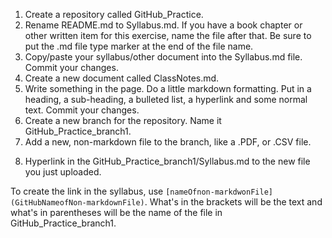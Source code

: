 1. Create a repository called GitHub_Practice.
2. Rename README.md to Syllabus.md. If you have a book chapter or other written item for this exercise, name the file after that. Be sure to put the .md file type marker at the end of the file name.
3. Copy/paste your syllabus/other document into the Syllabus.md file. Commit your changes.
4. Create a new document called ClassNotes.md. 
5. Write something in the page. Do a little markdown formatting. Put in a heading, a sub-heading, a bulleted list, a hyperlink and some normal text. Commit your changes.
6. Create a new branch for the repository. Name it GitHub_Practice_branch1.
7. Add a new, non-markdown file to the branch, like a .PDF, or .CSV file.
<!--- I purposefully did not remind students to commit changes in the last instruction. I wanted them to learn to do it automatically.
-->
8. Hyperlink in the GitHub_Practice_branch1/Syllabus.md to the new file you just uploaded.
 
To create the link in the syllabus, use `[nameOfnon-markdwonFile](GitHubNameofNon-markdownFile)`. What's in the brackets will be the text and what's in parentheses will be the name of the file in GitHub_Practice_branch1.
